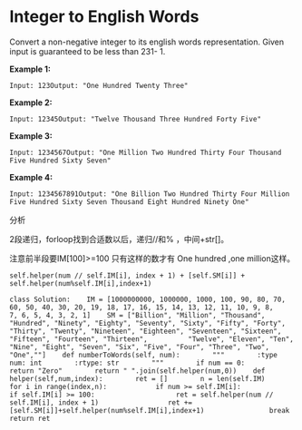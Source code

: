 # Integer to English Words

Convert a non-negative integer to its english words representation. Given input is guaranteed to be less than 231- 1.

**Example 1:**

```text
Input: 123Output: "One Hundred Twenty Three"
```

**Example 2:**

```text
Input: 12345Output: "Twelve Thousand Three Hundred Forty Five"
```

**Example 3:**

```text
Input: 1234567Output: "One Million Two Hundred Thirty Four Thousand Five Hundred Sixty Seven"
```

**Example 4:**

```text
Input: 1234567891Output: "One Billion Two Hundred Thirty Four Million Five Hundred Sixty Seven Thousand Eight Hundred Ninety One"
```

分析

2段递归，forloop找到合适数以后，递归//和% ，中间+str\[\]。

注意前半段要IM\[100\]&gt;=100 只有这样的数才有 One hundred ,one million这样。

```text
self.helper(num // self.IM[i], index + 1) + [self.SM[i]] + self.helper(num%self.IM[i],index+1)
```

```text
class Solution:    IM = [1000000000, 1000000, 1000, 100, 90, 80, 70, 60, 50, 40, 30, 20, 19, 18, 17, 16, 15, 14, 13, 12, 11, 10, 9, 8,          7, 6, 5, 4, 3, 2, 1]    SM = ["Billion", "Million", "Thousand", "Hundred", "Ninety", "Eighty", "Seventy", "Sixty", "Fifty", "Forty",          "Thirty", "Twenty", "Nineteen", "Eighteen", "Seventeen", "Sixteen", "Fifteen", "Fourteen", "Thirteen",          "Twelve", "Eleven", "Ten", "Nine", "Eight", "Seven", "Six", "Five", "Four", "Three", "Two", "One",""]    def numberToWords(self, num):        """        :type num: int        :rtype: str        """        if num == 0:            return "Zero"        return " ".join(self.helper(num,0))    def helper(self,num,index):        ret = []        n = len(self.IM)        for i in range(index,n):            if num >= self.IM[i]:                if self.IM[i] >= 100:                    ret = self.helper(num // self.IM[i], index + 1)                 ret += [self.SM[i]]+self.helper(num%self.IM[i],index+1)                break        return ret
```

